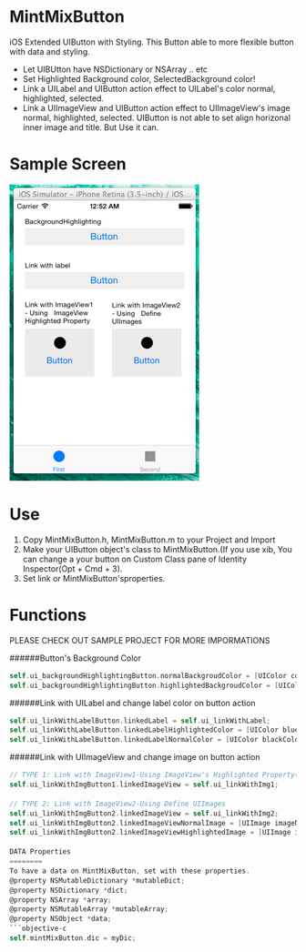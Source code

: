 MintMixButton
=============

iOS Extended UIButton with Styling. This Button able to more flexible button with data and styling.
* Let UIBUtton have NSDictionary or NSArray .. etc
* Set Highlighted Background color, SelectedBackground color!
* Link a UILabel and UIButton action effect to UILabel's color normal, highlighted, selected.
* Link a UIImageView and UIButton action effect to UIImageView's image normal, highlighted, selected. UIButton is not able to set align horizonal inner image and title. But Use it can.


Sample Screen
========
![screenshot](screen.png)


Use
========
1. Copy MintMixButton.h, MintMixButton.m to your Project and Import
2. Make your UIButton object's class to MintMixButton.(If you use xib, You can change a your button on Custom Class pane of Identity Inspector(Opt + Cmd + 3).
3. Set link or MintMixButton'sproperties.

Functions
========

PLEASE CHECK OUT SAMPLE PROJECT FOR MORE IMPORMATIONS

######Button's Background Color
```objective-c
self.ui_backgroundHighlightingButton.normalBackgroudColor = [UIColor colorWithRed:0.937255 green:0.937255 blue:0.937255 alpha:1.000000];
self.ui_backgroundHighlightingButton.highlightedBackgroudColor = [UIColor colorWithRed:0.690196 green:0.737255 blue:0.843137 alpha:1.000000];
```

######Link with UILabel and change label color on button action
```objective-c
self.ui_linkWithLabelButton.linkedLabel = self.ui_linkWithLabel;
self.ui_linkWithLabelButton.linkedLabelHighlightedColor = [UIColor blueColor];
self.ui_linkWithLabelButton.linkedLabelNormalColor = [UIColor blackColor];
```

######Link with UIImageView and change image on button action
```objective-c
// TYPE 1: Link with ImageView1-Using ImageView's Highlighted Property(Need to set UIImageView's Highlighted Property)
self.ui_linkWithImgButton1.linkedImageView = self.ui_linkWithImg1;

// TYPE 2: Link with ImageView2-Using Define UIImages
self.ui_linkWithImgButton2.linkedImageView = self.ui_linkWithImg2;
self.ui_linkWithImgButton2.linkedImageViewNormalImage = [UIImage imageNamed:@"first"];
self.ui_linkWithImgButton2.linkedImageViewHighlightedImage = [UIImage imageNamed:@"second"];

DATA Properties
========
To have a data on MintMixButton, set with these properties.
@property NSMutableDictionary *mutableDict;
@property NSDictionary *dict;
@property NSArray *array;
@property NSMutableArray *mutableArray;
@property NSObject *data;
```objective-c
self.mintMixButton.dic = myDic;
```
